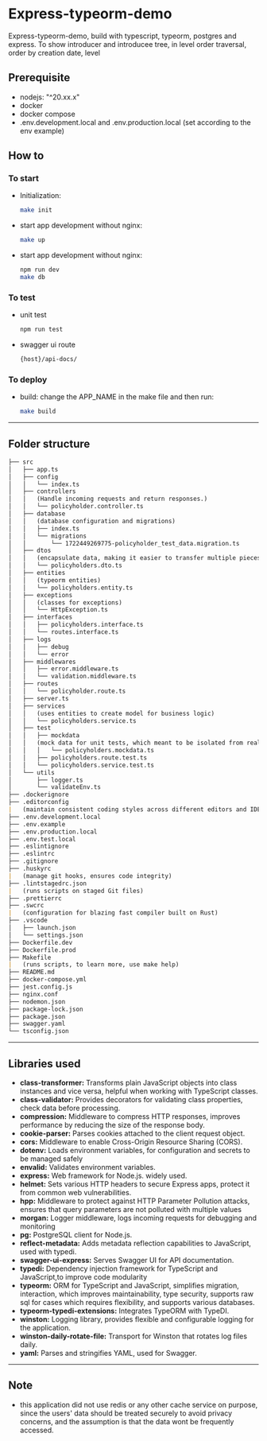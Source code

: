 # Express-typeorm-demo

Express-typeorm-demo, build with typescript, typeorm, postgres and express.
To show introducer and introducee tree, in level order traversal, order by creation date, level

## Prerequisite

- nodejs: "^20.xx.x"
- docker
- docker compose
- .env.development.local and .env.production.local (set according to the env example)

## How to

### To start

- Initialization:

  ```bash
  make init
  ```

- start app development without nginx:

  ```bash
  make up
  ```

- start app development without nginx:

  ```bash
  npm run dev
  make db
  ```

### To test

- unit test

  ```bash
  npm run test
  ```

- swagger ui route

   ```md
   {host}/api-docs/
   ```

### To deploy

- build:
  change the APP_NAME in the make file and then run:

  ```bash
  make build
  ```

---

## Folder structure

```markdown
├── src
│   ├── app.ts
│   ├── config
│   │   └── index.ts
│   ├── controllers   
│   │   (Handle incoming requests and return responses.)
│   │   └── policyholder.controller.ts
│   ├── database
│   │   (database configuration and migrations)
│   │   ├── index.ts
│   │   └── migrations
│   │       └── 1722449269775-policyholder_test_data.migration.ts
│   ├── dtos
│   │   (encapsulate data, making it easier to transfer multiple pieces of data in a single object)
│   │   └── policyholders.dto.ts
│   ├── entities
│   │   (typeorm entities)
│   │   └── policyholders.entity.ts
│   ├── exceptions
│   │   (classes for exceptions)
│   │   └── HttpException.ts
│   ├── interfaces
│   │   ├── policyholders.interface.ts
│   │   └── routes.interface.ts
│   ├── logs
│   │   ├── debug
│   │   └── error
│   ├── middlewares
│   │   ├── error.middleware.ts
│   │   └── validation.middleware.ts
│   ├── routes
│   │   └── policyholder.route.ts
│   ├── server.ts
│   ├── services
│   │   (uses entities to create model for business logic)
│   │   └── policyholders.service.ts
│   ├── test
│   │   ├── mockdata
│   │   (mock data for unit tests, which meant to be isolated from real database)
│   │   │   └── policyholders.mockdata.ts
│   │   ├── policyholders.route.test.ts
│   │   └── policyholders.service.test.ts
│   └── utils
│       ├── logger.ts
│       └── validateEnv.ts
├── .dockerignore
├── .editorconfig
|   (maintain consistent coding styles across different editors and IDEs)
├── .env.development.local
├── .env.example
├── .env.production.local
├── .env.test.local
├── .eslintignore
├── .eslintrc
├── .gitignore
├── .huskyrc
|   (manage git hooks, ensures code integrity)
├── .lintstagedrc.json
|   (runs scripts on staged Git files)
├── .prettierrc
├── .swcrc
|   (configuration for blazing fast compiler built on Rust)
├── .vscode
│   ├── launch.json
│   └── settings.json
├── Dockerfile.dev
├── Dockerfile.prod
├── Makefile
|   (runs scripts, to learn more, use make help)
├── README.md
├── docker-compose.yml
├── jest.config.js
├── nginx.conf
├── nodemon.json
├── package-lock.json
├── package.json
├── swagger.yaml
└── tsconfig.json
```

---

## Libraries used

- **class-transformer:**
  Transforms plain JavaScript objects into class instances and vice versa, helpful when working with TypeScript classes.
- **class-validator:**
Provides decorators for validating class properties, check data before processing.
- **compression:**
  Middleware to compress HTTP responses, improves performance by reducing the size of the response body.
- **cookie-parser:**
  Parses cookies attached to the client request object.
- **cors:**
  Middleware to enable Cross-Origin Resource Sharing (CORS).
- **dotenv:**
  Loads environment variables, for configuration and secrets to be managed safely
- **envalid:**
  Validates environment variables.
- **express:**
  Web framework for Node.js. widely used.
- **helmet:**
  Sets various HTTP headers to secure Express apps, protect it from common web vulnerabilities.
- **hpp:**
  Middleware to protect against HTTP Parameter Pollution attacks, ensures that query parameters are not polluted with multiple values
- **morgan:**
  Logger middleware, logs incoming requests for debugging and monitoring
- **pg:**
  PostgreSQL client for Node.js.
- **reflect-metadata:**
  Adds metadata reflection capabilities to JavaScript, used with typedi.
- **swagger-ui-express:**
  Serves Swagger UI for API documentation.
- **typedi:**
  Dependency injection framework for TypeScript and JavaScript,to improve code modularity
- **typeorm:**
  ORM for TypeScript and JavaScript, simplifies migration, interaction, which improves maintainability, type security, supports raw sql for cases which requires flexibility, and supports various databases.
- **typeorm-typedi-extensions:**
  Integrates TypeORM with TypeDI.
- **winston:**
  Logging library, provides flexible and configurable logging for the application.
- **winston-daily-rotate-file:**
  Transport for Winston that rotates log files daily.
- **yaml:**
  Parses and stringifies YAML, used for Swagger.

---

## Note

- this application did not use redis or any other cache service on purpose, since the users' data should be treated securely to avoid privacy concerns, and the assumption is that the data wont be frequently accessed.
